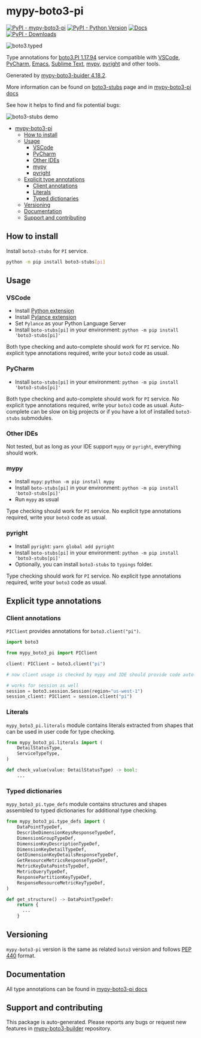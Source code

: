 <a id="mypy-boto3-pi"></a>

# mypy-boto3-pi

[![PyPI - mypy-boto3-pi](https://img.shields.io/pypi/v/mypy-boto3-pi.svg?color=blue)](https://pypi.org/project/mypy-boto3-pi)
[![PyPI - Python Version](https://img.shields.io/pypi/pyversions/mypy-boto3-pi.svg?color=blue)](https://pypi.org/project/mypy-boto3-pi)
[![Docs](https://img.shields.io/readthedocs/mypy-boto3-builder.svg?color=blue)](https://mypy-boto3-builder.readthedocs.io/)
[![PyPI - Downloads](https://img.shields.io/pypi/dw/mypy-boto3-pi?color=blue)](https://pypistats.org/packages/mypy-boto3-pi)

![boto3.typed](https://github.com/vemel/mypy_boto3_builder/raw/master/logo.png)

Type annotations for
[boto3.PI 1.17.94](https://boto3.amazonaws.com/v1/documentation/api/1.17.94/reference/services/pi.html#PI)
service compatible with [VSCode](https://code.visualstudio.com/),
[PyCharm](https://www.jetbrains.com/pycharm/),
[Emacs](https://www.gnu.org/software/emacs/),
[Sublime Text](https://www.sublimetext.com/),
[mypy](https://github.com/python/mypy),
[pyright](https://github.com/microsoft/pyright) and other tools.

Generated by
[mypy-boto3-buider 4.18.2](https://github.com/vemel/mypy_boto3_builder).

More information can be found on
[boto3-stubs](https://pypi.org/project/boto3-stubs/) page and in
[mypy-boto3-pi docs](https://vemel.github.io/boto3_stubs_docs/mypy_boto3_pi/)

See how it helps to find and fix potential bugs:

![boto3-stubs demo](https://github.com/vemel/mypy_boto3_builder/raw/master/demo.gif)

- [mypy-boto3-pi](#mypy-boto3-pi)
  - [How to install](#how-to-install)
  - [Usage](#usage)
    - [VSCode](#vscode)
    - [PyCharm](#pycharm)
    - [Other IDEs](#other-ides)
    - [mypy](#mypy)
    - [pyright](#pyright)
  - [Explicit type annotations](#explicit-type-annotations)
    - [Client annotations](#client-annotations)
    - [Literals](#literals)
    - [Typed dictionaries](#typed-dictionaries)
  - [Versioning](#versioning)
  - [Documentation](#documentation)
  - [Support and contributing](#support-and-contributing)

<a id="how-to-install"></a>

## How to install

Install `boto3-stubs` for `PI` service.

```bash
python -m pip install boto3-stubs[pi]
```

<a id="usage"></a>

## Usage

<a id="vscode"></a>

### VSCode

- Install
  [Python extension](https://marketplace.visualstudio.com/items?itemName=ms-python.python)
- Install
  [Pylance extension](https://marketplace.visualstudio.com/items?itemName=ms-python.vscode-pylance)
- Set `Pylance` as your Python Language Server
- Install `boto-stubs[pi]` in your environment:
  `python -m pip install 'boto3-stubs[pi]'`

Both type checking and auto-complete should work for `PI` service. No explicit
type annotations required, write your `boto3` code as usual.

<a id="pycharm"></a>

### PyCharm

- Install `boto-stubs[pi]` in your environment:
  `python -m pip install 'boto3-stubs[pi]'`

Both type checking and auto-complete should work for `PI` service. No explicit
type annotations required, write your `boto3` code as usual. Auto-complete can
be slow on big projects or if you have a lot of installed `boto3-stubs`
submodules.

<a id="other-ides"></a>

### Other IDEs

Not tested, but as long as your IDE support `mypy` or `pyright`, everything
should work.

<a id="mypy"></a>

### mypy

- Install `mypy`: `python -m pip install mypy`
- Install `boto-stubs[pi]` in your environment:
  `python -m pip install 'boto3-stubs[pi]'`
- Run `mypy` as usual

Type checking should work for `PI` service. No explicit type annotations
required, write your `boto3` code as usual.

<a id="pyright"></a>

### pyright

- Install `pyright`: `yarn global add pyright`
- Install `boto-stubs[pi]` in your environment:
  `python -m pip install 'boto3-stubs[pi]'`
- Optionally, you can install `boto3-stubs` to `typings` folder.

Type checking should work for `PI` service. No explicit type annotations
required, write your `boto3` code as usual.

<a id="explicit-type-annotations"></a>

## Explicit type annotations

<a id="client-annotations"></a>

### Client annotations

`PIClient` provides annotations for `boto3.client("pi")`.

```python
import boto3

from mypy_boto3_pi import PIClient

client: PIClient = boto3.client("pi")

# now client usage is checked by mypy and IDE should provide code auto-complete

# works for session as well
session = boto3.session.Session(region="us-west-1")
session_client: PIClient = session.client("pi")
```

<a id="literals"></a>

### Literals

`mypy_boto3_pi.literals` module contains literals extracted from shapes that
can be used in user code for type checking.

```python
from mypy_boto3_pi.literals import (
    DetailStatusType,
    ServiceTypeType,
)

def check_value(value: DetailStatusType) -> bool:
    ...
```

<a id="typed-dictionaries"></a>

### Typed dictionaries

`mypy_boto3_pi.type_defs` module contains structures and shapes assembled to
typed dictionaries for additional type checking.

```python
from mypy_boto3_pi.type_defs import (
    DataPointTypeDef,
    DescribeDimensionKeysResponseTypeDef,
    DimensionGroupTypeDef,
    DimensionKeyDescriptionTypeDef,
    DimensionKeyDetailTypeDef,
    GetDimensionKeyDetailsResponseTypeDef,
    GetResourceMetricsResponseTypeDef,
    MetricKeyDataPointsTypeDef,
    MetricQueryTypeDef,
    ResponsePartitionKeyTypeDef,
    ResponseResourceMetricKeyTypeDef,
)

def get_structure() -> DataPointTypeDef:
    return {
      ...
    }
```

<a id="versioning"></a>

## Versioning

`mypy-boto3-pi` version is the same as related `boto3` version and follows
[PEP 440](https://www.python.org/dev/peps/pep-0440/) format.

<a id="documentation"></a>

## Documentation

All type annotations can be found in
[mypy-boto3-pi docs](https://vemel.github.io/boto3_stubs_docs/mypy_boto3_pi/)

<a id="support-and-contributing"></a>

## Support and contributing

This package is auto-generated. Please reports any bugs or request new features
in [mypy-boto3-builder](https://github.com/vemel/mypy_boto3_builder/issues/)
repository.

